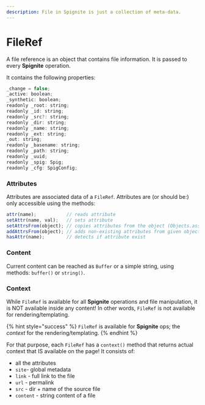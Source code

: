 ```yaml
---
description: File in Spignite is just a collection of meta-data.
---
```


# FileRef

A file reference is an object that contains file information. It is passed to every **Spignite** operation.

It contains the following properties:

```javascript
_change = false;
_active: boolean;
_synthetic: boolean;
readonly _root: string;
readonly _id: string;
readonly _src?: string;
readonly _dir: string;
readonly _name: string;
readonly _ext: string;
_out: string;
readonly _basename: string;
readonly _path: string;
readonly _uuid;
readonly _spig: Spig;
readonly _cfg: SpigConfig;
```

### Attributes

Attributes are associated data of a `FileRef`. Attributes are (or should be:) only accessible using the methods:

```javascript
attr(name);           // reads attribute
setAttr(name, val);   // sets attribute
setAttrsFrom(object); // copies attributes from the object (Objects.assign)
addAttrsFrom(object); // adds non-existing attributes from given object
hasAttr(name);        // detects if attribute exist
```

### Content

Current content can be reached as `Buffer` or a simple string, using methods: `buffer()` or `string()`.

### Context

While `FileRef` is available for all **Spignite** operations and file manipulation, it is NOT available inside any content! In other words, `FileRef` is not available for rendering/templating.

{% hint style="success" %}
`FileRef` is available for **Spignite** ops; the _context_ for the rendering/templating.
{% endhint %}

For that purpose, each `FileRef` has a `context()` method that returns actual context that IS available on the page! It consists of:

* all the attributes
* `site`- global metadata
* `link` - full link to the file
* `url` - permalink
* `src` - dir + name of the source file
* `content` - string content of a file
